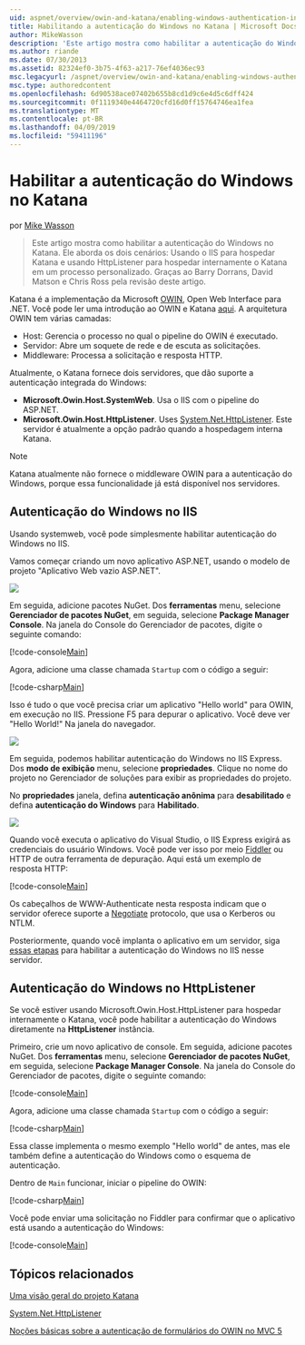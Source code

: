 ```yaml
---
uid: aspnet/overview/owin-and-katana/enabling-windows-authentication-in-katana
title: Habilitando a autenticação do Windows no Katana | Microsoft Docs
author: MikeWasson
description: 'Este artigo mostra como habilitar a autenticação do Windows no Katana. Ele aborda os dois cenários: Usando o IIS para hospedar Katana e usando HttpListener para hospedar internamente Kat...'
ms.author: riande
ms.date: 07/30/2013
ms.assetid: 82324ef0-3b75-4f63-a217-76ef4036ec93
msc.legacyurl: /aspnet/overview/owin-and-katana/enabling-windows-authentication-in-katana
msc.type: authoredcontent
ms.openlocfilehash: 6d90538ace07402b655b8cd1d9c6e4d5c6dff424
ms.sourcegitcommit: 0f1119340e4464720cfd16d0ff15764746ea1fea
ms.translationtype: MT
ms.contentlocale: pt-BR
ms.lasthandoff: 04/09/2019
ms.locfileid: "59411196"
---
```

# <a name="enabling-windows-authentication-in-katana"></a>Habilitar a autenticação do Windows no Katana

por [Mike Wasson](https://github.com/MikeWasson)

> Este artigo mostra como habilitar a autenticação do Windows no Katana. Ele aborda os dois cenários: Usando o IIS para hospedar Katana e usando HttpListener para hospedar internamente o Katana em um processo personalizado. Graças ao Barry Dorrans, David Matson e Chris Ross pela revisão deste artigo.


Katana é a implementação da Microsoft [OWIN](http://owin.org/), Open Web Interface para .NET. Você pode ler uma introdução ao OWIN e Katana [aqui](an-overview-of-project-katana.md). A arquitetura OWIN tem várias camadas:

- Host: Gerencia o processo no qual o pipeline do OWIN é executado.
- Servidor: Abre um soquete de rede e de escuta as solicitações.
- Middleware: Processa a solicitação e resposta HTTP.

Atualmente, o Katana fornece dois servidores, que dão suporte a autenticação integrada do Windows:

- **Microsoft.Owin.Host.SystemWeb**. Usa o IIS com o pipeline do ASP.NET.
- **Microsoft.Owin.Host.HttpListener**. Uses [System.Net.HttpListener](https://msdn.microsoft.com/library/system.net.httplistener.aspx). Este servidor é atualmente a opção padrão quando a hospedagem interna Katana.

> [!NOTE]
> Katana atualmente não fornece o middleware OWIN para a autenticação do Windows, porque essa funcionalidade já está disponível nos servidores.

## <a name="windows-authentication-in-iis"></a>Autenticação do Windows no IIS

Usando systemweb, você pode simplesmente habilitar autenticação do Windows no IIS.

Vamos começar criando um novo aplicativo ASP.NET, usando o modelo de projeto "Aplicativo Web vazio ASP.NET".

![](enabling-windows-authentication-in-katana/_static/image1.png)

Em seguida, adicione pacotes NuGet. Dos **ferramentas** menu, selecione **Gerenciador de pacotes NuGet**, em seguida, selecione **Package Manager Console**. Na janela do Console do Gerenciador de pacotes, digite o seguinte comando:

[!code-console[Main](enabling-windows-authentication-in-katana/samples/sample1.cmd)]

Agora, adicione uma classe chamada `Startup` com o código a seguir:

[!code-csharp[Main](enabling-windows-authentication-in-katana/samples/sample2.cs)]

Isso é tudo o que você precisa criar um aplicativo "Hello world" para OWIN, em execução no IIS. Pressione F5 para depurar o aplicativo. Você deve ver "Hello World!" Na janela do navegador.

![](enabling-windows-authentication-in-katana/_static/image2.png)

Em seguida, podemos habilitar autenticação do Windows no IIS Express. Dos **modo de exibição** menu, selecione **propriedades**. Clique no nome do projeto no Gerenciador de soluções para exibir as propriedades do projeto.

No **propriedades** janela, defina **autenticação anônima** para **desabilitado** e defina **autenticação do Windows** para  **Habilitado**.

![](enabling-windows-authentication-in-katana/_static/image3.png)

Quando você executa o aplicativo do Visual Studio, o IIS Express exigirá as credenciais do usuário Windows. Você pode ver isso por meio [Fiddler](http://fiddler2.com/home) ou HTTP de outra ferramenta de depuração. Aqui está um exemplo de resposta HTTP:

[!code-console[Main](enabling-windows-authentication-in-katana/samples/sample3.cmd?highlight=1,5-6)]

Os cabeçalhos de WWW-Authenticate nesta resposta indicam que o servidor oferece suporte a [Negotiate](http://www.ietf.org/rfc/rfc4559.txt) protocolo, que usa o Kerberos ou NTLM.

Posteriormente, quando você implanta o aplicativo em um servidor, siga [essas etapas](https://www.iis.net/configreference/system.webserver/security/authentication/windowsauthentication) para habilitar a autenticação do Windows no IIS nesse servidor.

## <a name="windows-authentication-in-httplistener"></a>Autenticação do Windows no HttpListener

Se você estiver usando Microsoft.Owin.Host.HttpListener para hospedar internamente o Katana, você pode habilitar a autenticação do Windows diretamente na **HttpListener** instância.

Primeiro, crie um novo aplicativo de console. Em seguida, adicione pacotes NuGet. Dos **ferramentas** menu, selecione **Gerenciador de pacotes NuGet**, em seguida, selecione **Package Manager Console**. Na janela do Console do Gerenciador de pacotes, digite o seguinte comando:

[!code-console[Main](enabling-windows-authentication-in-katana/samples/sample4.cmd)]

Agora, adicione uma classe chamada `Startup` com o código a seguir:

[!code-csharp[Main](enabling-windows-authentication-in-katana/samples/sample5.cs)]

Essa classe implementa o mesmo exemplo "Hello world" de antes, mas ele também define a autenticação do Windows como o esquema de autenticação.

Dentro de `Main` funcionar, iniciar o pipeline do OWIN:

[!code-csharp[Main](enabling-windows-authentication-in-katana/samples/sample6.cs)]

Você pode enviar uma solicitação no Fiddler para confirmar que o aplicativo está usando a autenticação do Windows:

[!code-console[Main](enabling-windows-authentication-in-katana/samples/sample7.cmd?highlight=1,4-5)]

## <a name="related-topics"></a>Tópicos relacionados

[Uma visão geral do projeto Katana](an-overview-of-project-katana.md)

[System.Net.HttpListener](https://msdn.microsoft.com/library/system.net.httplistener.aspx)

[Noções básicas sobre a autenticação de formulários do OWIN no MVC 5](https://blogs.msdn.com/b/webdev/archive/2013/07/03/understanding-owin-forms-authentication-in-mvc-5.aspx)
